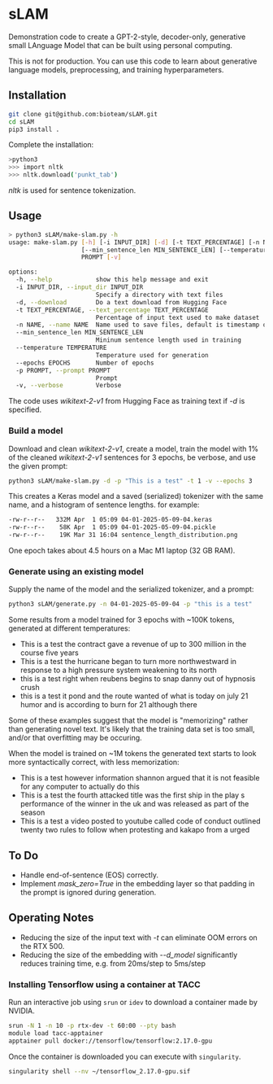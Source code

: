 # sLAM

Demonstration code to create a GPT-2-style, decoder-only, generative small LAnguage Model that can be built using personal computing.

This is not for production. You can use this code to learn about generative language models, preprocessing, and training hyperparameters.

## Installation

```sh
git clone git@github.com:bioteam/sLAM.git
cd sLAM
pip3 install .
```

Complete the installation:

```sh
>python3
>>> import nltk
>>> nltk.download('punkt_tab')
```

*nltk* is used for sentence tokenization.

## Usage

```sh
> python3 sLAM/make-slam.py -h
usage: make-slam.py [-h] [-i INPUT_DIR] [-d] [-t TEXT_PERCENTAGE] [-n NAME]
                    [--min_sentence_len MIN_SENTENCE_LEN] [--temperature TEMPERATURE] [--epochs EPOCHS] -p
                    PROMPT [-v]

options:
  -h, --help            show this help message and exit
  -i INPUT_DIR, --input_dir INPUT_DIR
                        Specify a directory with text files
  -d, --download        Do a text download from Hugging Face
  -t TEXT_PERCENTAGE, --text_percentage TEXT_PERCENTAGE
                        Percentage of input text used to make dataset
  -n NAME, --name NAME  Name used to save files, default is timestamp of completion
  --min_sentence_len MIN_SENTENCE_LEN
                        Mininum sentence length used in training
  --temperature TEMPERATURE
                        Temperature used for generation
  --epochs EPOCHS       Number of epochs
  -p PROMPT, --prompt PROMPT
                        Prompt
  -v, --verbose         Verbose

```

The code uses *wikitext-2-v1* from Hugging Face as training text if *-d* is specified.

### Build a model

Download and clean *wikitext-2-v1*, create a model, train the model with 1% of the cleaned *wikitext-2-v1* sentences for 3 epochs, be verbose, and use the given prompt:

```sh
python3 sLAM/make-slam.py -d -p "This is a test" -t 1 -v --epochs 3
```

This creates a Keras model and a saved (serialized) tokenizer with the same name, and a histogram of sentence lengths. for example:

```sh
-rw-r--r--   332M Apr  1 05:09 04-01-2025-05-09-04.keras
-rw-r--r--    58K Apr  1 05:09 04-01-2025-05-09-04.pickle
-rw-r--r--    19K Mar 31 16:04 sentence_length_distribution.png
```

One epoch takes about 4.5 hours on a Mac M1 laptop (32 GB RAM).

### Generate using an existing model

Supply the name of the model and the serialized tokenizer, and a prompt:

```sh
python3 sLAM/generate.py -n 04-01-2025-05-09-04 -p "this is a test"
```

Some results from a model trained for 3 epochs with ~100K tokens, generated at different temperatures:

* This is a test the contract gave a revenue of up to 300 million in the course five years
* This is a test the hurricane began to turn more northwestward in response to a high pressure system weakening to its north
* this is a test right when reubens begins to snap danny out of hypnosis crush
* this is a test it pond and the route wanted of what is today on july 21 humor and is according to burn for 21 although there

Some of these examples suggest that the model is "memorizing" rather than generating novel text. It's likely that the training data set is too small, and/or that overfitting may be occuring.

When the model is trained on ~1M tokens the generated text starts to look more syntactically correct, with less memorization:

* This is a test however information shannon argued that it is not feasible for any computer to actually do this
* This is a test the fourth attacked title was the first ship in the play s performance of the winner in the uk and was released as part of the season
* This is a test a video posted to youtube called code of conduct outlined twenty two rules to follow when protesting and kakapo from a urged

## To Do

* Handle end-of-sentence (EOS) correctly.
* Implement *mask_zero=True* in the embedding layer so that padding in the prompt is ignored during generation.

## Operating Notes

* Reducing the size of the input text with *-t* can eliminate OOM errors on the RTX 500.
* Reducing the size of the embedding with *--d_model* significantly reduces training time, e.g. from 20ms/step to 5ms/step

### Installing Tensorflow using a container at TACC

Run an interactive job using `srun` or `idev` to download a container made by NVIDIA.

```sh
srun -N 1 -n 10 -p rtx-dev -t 60:00 --pty bash
module load tacc-apptainer
apptainer pull docker://tensorflow/tensorflow:2.17.0-gpu
```

Once the container is downloaded you can execute with `singularity`.

```sh
singularity shell --nv ~/tensorflow_2.17.0-gpu.sif
```
